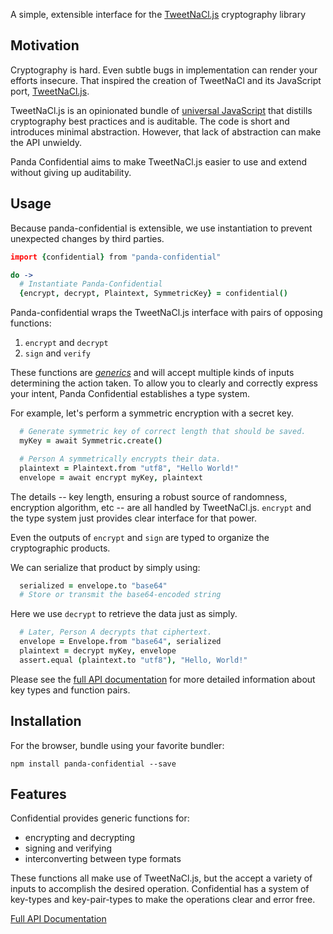 A simple, extensible interface for the [TweetNaCl.js][tweetnacl] cryptography library

## Motivation
Cryptography is hard. Even subtle bugs in implementation can render your efforts insecure.  That inspired the creation of TweetNaCl and its JavaScript port, [TweetNaCl.js][tweetnacl].

TweetNaCl.js is an opinionated bundle of [universal JavaScript][universal] that distills cryptography best practices and is auditable. The code is short and introduces minimal abstraction. However, that lack of abstraction can make the API unwieldy.

Panda Confidential aims to make TweetNaCl.js easier to use and extend without giving up auditability.

[tweetnacl]: https://github.com/dchest/tweetnacl-js#documentation
[universal]: https://medium.com/@ghengeveld/isomorphism-vs-universal-javascript-4b47fb481beb


## Usage
Because panda-confidential is extensible, we use instantiation to prevent unexpected changes by third parties.

```coffeescript
import {confidential} from "panda-confidential"

do ->
  # Instantiate Panda-Confidential
  {encrypt, decrypt, Plaintext, SymmetricKey} = confidential()
```

Panda-confidential wraps the TweetNaCl.js interface with pairs of opposing functions:
1. `encrypt` and `decrypt`
2. `sign` and `verify`

These functions are [_generics_][generics] and will accept multiple kinds of inputs determining the action taken.  To allow you to clearly and correctly express your intent, Panda Confidential establishes a type system.

For example, let's perform a symmetric encryption with a secret key.

```coffeescript
  # Generate symmetric key of correct length that should be saved.
  myKey = await Symmetric.create()

  # Person A symmetrically encrypts their data.
  plaintext = Plaintext.from "utf8", "Hello World!"
  envelope = await encrypt myKey, plaintext
```

The details -- key length, ensuring a robust source of randomness, encryption algorithm, etc -- are all handled by TweetNaCl.js.  `encrypt` and the type system just provides clear interface for that power.

Even the outputs of `encrypt` and `sign` are typed to organize the cryptographic products.

We can serialize that product by simply using:
```coffeescript
  serialized = envelope.to "base64"
  # Store or transmit the base64-encoded string
```

Here we use `decrypt` to retrieve the data just as simply.
```coffeescript
  # Later, Person A decrypts that ciphertext.
  envelope = Envelope.from "base64", serialized
  plaintext = decrypt myKey, envelope
  assert.equal (plaintext.to "utf8"), "Hello, World!"
```

Please see the [full API documentation][api-docs] for more detailed information about key types and function pairs.

[generics]: https://en.wikipedia.org/wiki/Generic_programming

## Installation

For the browser, bundle using your favorite bundler:

```
npm install panda-confidential --save
```

## Features
Confidential provides generic functions for:
- encrypting and decrypting
- signing and verifying
- interconverting between type formats

These functions all make use of TweetNaCl.js, but the accept a variety of inputs to accomplish the desired operation.  Confidential has a system of key-types and key-pair-types to make the operations clear and error free.

[Full API Documentation][api-docs]

[api-docs]:/api
